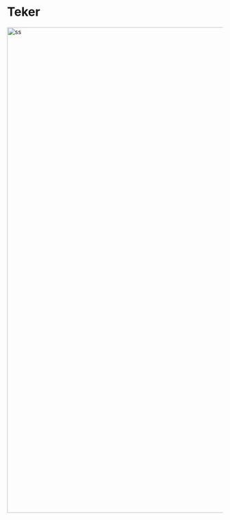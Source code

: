 # Teker

<img width="1134" alt="ss" src="https://user-images.githubusercontent.com/4904494/78560193-5b0aae00-781e-11ea-8073-37d4a0042ac1.png">
